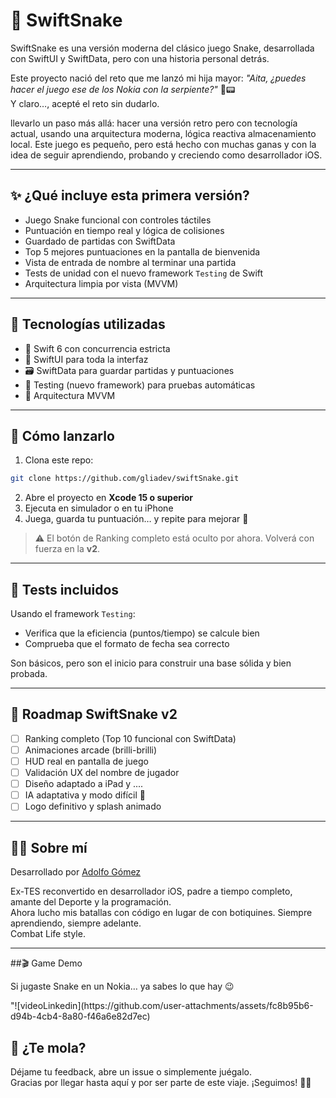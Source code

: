 # 🐍 SwiftSnake

SwiftSnake es una versión moderna del clásico juego Snake, desarrollada con SwiftUI y SwiftData, pero con una historia personal detrás.

Este proyecto nació del reto que me lanzó mi hija mayor: *"Aita, ¿puedes hacer el juego ese de los Nokia con la serpiente?"* 🐍📟  
Y claro…, acepté el reto sin dudarlo.

llevarlo un paso más allá: hacer una versión retro pero con tecnología actual, usando una arquitectura moderna, lógica reactiva
almacenamiento local. Este juego es pequeño, pero está hecho con muchas ganas y con la idea de seguir aprendiendo, probando y creciendo 
como desarrollador iOS.

---

## ✨ ¿Qué incluye esta primera versión?

- Juego Snake funcional con controles táctiles
- Puntuación en tiempo real y lógica de colisiones
- Guardado de partidas con SwiftData
- Top 5 mejores puntuaciones en la pantalla de bienvenida
- Vista de entrada de nombre al terminar una partida
- Tests de unidad con el nuevo framework `Testing` de Swift
- Arquitectura limpia por vista (MVVM)

---

## 🧪 Tecnologías utilizadas

- 🧠 Swift 6 con concurrencia estricta
- 🎨 SwiftUI para toda la interfaz
- 🗃 SwiftData para guardar partidas y puntuaciones
- 🧪 Testing (nuevo framework) para pruebas automáticas
- 🧱 Arquitectura MVVM

---

## 🚀 Cómo lanzarlo

1. Clona este repo:

```bash
git clone https://github.com/gliadev/swiftSnake.git
```

2. Abre el proyecto en **Xcode 15 o superior**
3. Ejecuta en simulador o en tu iPhone
4. Juega, guarda tu puntuación… y repite para mejorar 💪

> ⚠️ El botón de Ranking completo está oculto por ahora. Volverá con fuerza en la **v2**.

---

## 🧪 Tests incluidos

Usando el framework `Testing`:

- Verifica que la eficiencia (puntos/tiempo) se calcule bien
- Comprueba que el formato de fecha sea correcto

Son básicos, pero son el inicio para construir una base sólida y bien probada.

---

## 🔮 Roadmap SwiftSnake v2

- [ ] Ranking completo (Top 10 funcional con SwiftData)
- [ ] Animaciones arcade (brilli-brilli)
- [ ] HUD real en pantalla de juego
- [ ] Validación UX del nombre de jugador
- [ ] Diseño adaptado a iPad y .... 
- [ ] IA adaptativa y modo difícil 🧠
- [ ] Logo definitivo y splash animado

---

## 🧑‍💻 Sobre mí

Desarrollado por [Adolfo Gómez](https://github.com/gliadev)

Ex-TES reconvertido en desarrollador iOS, padre a tiempo completo, amante del Deporte y la programación.  
Ahora lucho mis batallas con código en lugar de con botiquines. Siempre aprendiendo, siempre adelante.  
Combat Life style.

---

##🎬 Game Demo

Si jugaste Snake en un Nokia… ya sabes lo que hay 😉

<p align="center">
  <p>
     "![videoLinkedin](https://github.com/user-attachments/assets/fc8b95b6-d94b-4cb4-8a80-f46a6e82d7ec)
  </p>
</p>












## 🙌 ¿Te mola?

Déjame tu feedback, abre un issue o simplemente juégalo.  
Gracias por llegar hasta aquí y por ser parte de este viaje. ¡Seguimos! 🚀🐍
